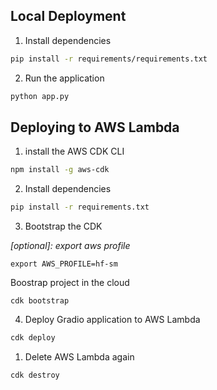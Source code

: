 

## Local Deployment

1. Install dependencies

```bash
pip install -r requirements/requirements.txt
```

2. Run the application

```bash
python app.py
```

## Deploying to AWS Lambda

1. install the AWS CDK CLI

```bash
npm install -g aws-cdk
```

2. Install dependencies

```bash
pip install -r requirements.txt
```

3. Bootstrap the CDK

_[optional]: export aws profile_
```
export AWS_PROFILE=hf-sm
```

Boostrap project in the cloud
```
cdk bootstrap
```

4. Deploy Gradio application to AWS Lambda

```bash
cdk deploy 
```

1. Delete AWS Lambda again

```bash
cdk destroy
```
